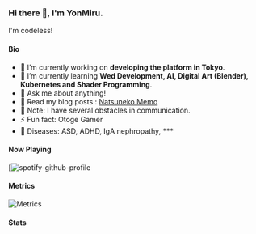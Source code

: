 ### Hi there 👋, I'm YonMiru.

I'm codeless!
#### Bio

<!--
**mika-f/mika-f** is a ✨ _special_ ✨ repository because its `README.md` (this file) appears on your GitHub profile.

Here are some ideas to get you started:

- 🔭 I’m currently working on ...
- 🌱 I’m currently learning ...
- 👯 I’m looking to collaborate on ...
- 🤔 I’m looking for help with ...
- 💬 Ask me about ...
- 📫 How to reach me: ...
- 😄 Pronouns: ...
- ⚡ Fun fact: ...
-->

- 🔭 I’m currently working on **developing the platform in Tokyo**.
- 🌱 I’m currently learning **Wed Development, AI, Digital Art (Blender), Kubernetes and Shader Programming**.
- 💬 Ask me about anything!
- 📝 Read my blog posts : [Natsuneko Memo](https://natsuneko.blog/)
- 📓 Note: I have several obstacles in communication.
- ⚡ Fun fact: Otoge Gamer
- 🏥 Diseases: ASD, ADHD, IgA nephropathy, \*\*\*

#### Now Playing

[![spotify-github-profile]([![spotify-github-profile](https://spotify-github-profile.kittinanx.com/api/view?uid=o8930qm21yhjrgc1u6sk8jz54&cover_image=true&theme=natemoo-re&show_offline=false&background_color=121212&interchange=false&bar_color=2042ee&bar_color_cover=true)](https://github.com/kittinan/spotify-github-profile))

#### Metrics

![Metrics](https://metrics.lecoq.io/mika-f?template=classic&isocalendar=1&languages=1&base=header%2C%20activity%2C%20community%2C%20repositories%2C%20metadata&base.indepth=false&base.hireable=false&base.skip=false&isocalendar=false&isocalendar.duration=full-year&languages=false&languages.limit=8&languages.threshold=0%25&languages.other=true&languages.colors=github&languages.sections=most-used&languages.details=percentage&languages.indepth=false&languages.analysis.timeout=15&languages.categories=markup%2C%20programming&languages.recent.categories=markup%2C%20programming&languages.recent.load=300&languages.recent.days=14&config.timezone=Asia%2FTokyo)

#### Stats
